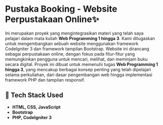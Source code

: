 # Pustaka Booking - Website Perpustakaan Online✨
Ini merupakan proyek yang mengintegrasikan materi yang telah saya pelajari dalam mata kuliah **Web Programming 1 hingga 3**. Kami ditugaskan untuk mengembangkan sebuah website menggunakan framework CodeIgniter 3 dan framework tampilan Bootstrap. Website ini dirancang sebagai perpustakaan online, dengan fokus pada fitur-fitur yang memungkinkan pengguna untuk mencari, melihat, dan meminjam buku secara digital. Proyek ini dibuat untuk memenuhi tugas **Web Programming 1 hingga 3**, yang mencakup berbagai konsep penting yang telah dipelajari selama perkuliahan, dari dasar pengembangan web hingga implementasi framework PHP dan tampilan responsif.

## 🚀 Tech Stack Used

- **HTML, CSS, JavaScript**
- **Bootstrap**
- **PHP, CodeIgniter 3**
